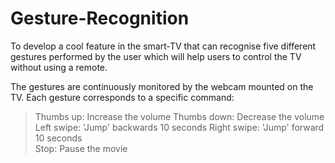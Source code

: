 # Gesture-Recognition
To develop a cool feature in the smart-TV that can recognise five different gestures performed by the user which will help users to control the TV without using a remote.

The gestures are continuously monitored by the webcam mounted on the TV. Each gesture corresponds to a specific command:

> Thumbs up:  Increase the volume
> Thumbs down: Decrease the volume
> Left swipe: 'Jump' backwards 10 seconds
> Right swipe: 'Jump' forward 10 seconds  
> Stop: Pause the movie
